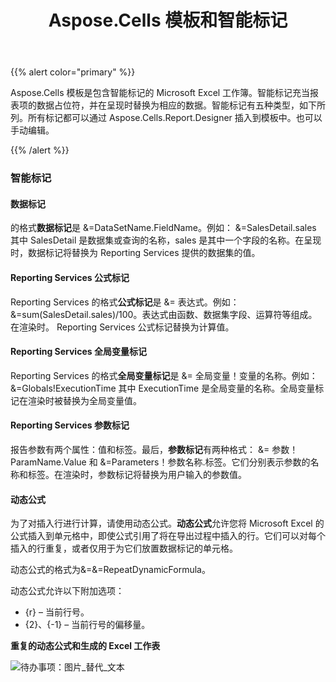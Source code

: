 ﻿---
title: Aspose.Cells 模板和智能标记
type: docs
weight: 30
url: /zh/reportingservices/aspose-cells-template-and-smart-markers/
---
{{% alert color="primary" %}} 

Aspose.Cells 模板是包含智能标记的 Microsoft Excel 工作簿。智能标记充当报表项的数据占位符，并在呈现时替换为相应的数据。智能标记有五种类型，如下所列。所有标记都可以通过 Aspose.Cells.Report.Designer 插入到模板中。也可以手动编辑。

{{% /alert %}} 
### **智能标记**
#### **数据标记**
的格式**数据标记**是 &=DataSetName.FieldName。例如： &=SalesDetail.sales 其中 SalesDetail 是数据集或查询的名称，sales 是其中一个字段的名称。在呈现时，数据标记将替换为 Reporting Services 提供的数据集的值。
#### **Reporting Services 公式标记**
Reporting Services 的格式**公式标记**是 &= 表达式。例如：&=sum(SalesDetail.sales)/100。表达式由函数、数据集字段、运算符等组成。在渲染时。 Reporting Services 公式标记替换为计算值。
#### **Reporting Services 全局变量标记**
Reporting Services 的格式**全局变量标记**是 &= 全局变量！变量的名称。例如： &=Globals!ExecutionTime 其中 ExecutionTime 是全局变量的名称。全局变量标记在渲染时被替换为全局变量值。
#### **Reporting Services 参数标记**
报告参数有两个属性：值和标签。最后，**参数标记**有两种格式： &= 参数！ ParamName.Value 和 &=Parameters！参数名称.标签。它们分别表示参数的名称和标签。在渲染时，参数标记将替换为用户输入的参数值。
#### **动态公式**
为了对插入行进行计算，请使用动态公式。**动态公式**允许您将 Microsoft Excel 的公式插入到单元格中，即使公式引用了将在导出过程中插入的行。它们可以对每个插入的行重复，或者仅用于为它们放置数据标记的单元格。

动态公式的格式为&=&=RepeatDynamicFormula。

动态公式允许以下附加选项：

- {r} – 当前行号。
- {2}、{-1} – 当前行号的偏移量。

**重复的动态公式和生成的 Excel 工作表** 

![待办事项：图片_替代_文本](aspose-cells-template-and-smart-markers_1.png)
